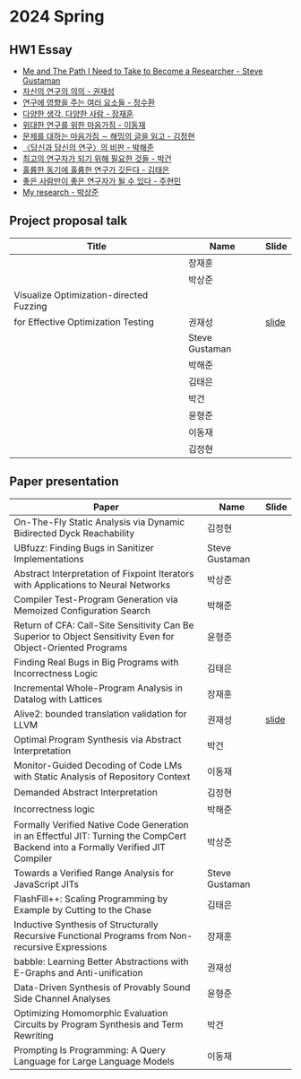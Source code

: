 # 2024 Spring
## HW1 Essay

- [Me and The Path I Need to Take to Become a Researcher - Steve Gustaman](assignment/2024/hw1-SteveGustaman.pdf)
- [자신의 연구의 의의 - 권재성](assignment/2024/hw1-JaeseongKwon.pdf)
- [연구에 영향을 주는 여러 요소들 - 정수환](assignment/2024/hw1-SuhwanJeong.pdf)
- [다양한 생각, 다양한 사람 - 장재훈](assignment/2024/hw1-JaehoonJang.pdf)
- [위대한 연구를 위한 마음가짐 - 이동재](assignment/2024/hw1-DongjaeLee.pdf)
- [문제를 대하는 마음가짐 ∼ 해밍의 글을 읽고 - 김정현](assignment/2024/hw1-JunghyunKim.pdf)
- [〈당신과 당신의 연구〉의 비판 - 박해준](assignment/2024/hw1-HaejoonPark.pdf)
- [최고의 연구자가 되기 위해 필요한 것들 - 박건](assignment/2024/hw1-GeonPark.pdf)
- [훌륭한 동기에 훌륭한 연구가 깃든다 - 김태은](assignment/2024/hw1-TaeeunKim.pdf)
- [좋은 사람만이 좋은 연구자가 될 수 있다 - 주현민](assignment/2024/hw1-HyunminJu.pdf)
- [My research - 박상준](assignment/2024/hw1-SangjunPark.pdf)

## Project proposal talk

| Title | Name | Slide |
|-------|------|-------|
| | 장재훈 | |
| | 박상준 | |
| Visualize Optimization-directed Fuzzing
for Effective Optimization Testing | 권재성 | [slide](assignment/2024/proposal-JaeseongKwon.pdf) |
| | Steve Gustaman | |
| | 박해준 | |
| | 김태은 | |
| | 박건 | |
| | 윤형준 | |
| | 이동재 | |
| | 김정현 | |

## Paper presentation

| Paper | Name | Slide |
|-------|------|-------|
| On-The-Fly Static Analysis via Dynamic Bidirected Dyck Reachability                                                              | 김정현         |  |
| UBfuzz: Finding Bugs in Sanitizer Implementations                                                                                | Steve Gustaman |  |
| Abstract Interpretation of Fixpoint Iterators with Applications to Neural Networks                                               | 박상준         |  |
| Compiler Test-Program Generation via Memoized Configuration Search                                                               | 박해준         |  |
| Return of CFA: Call-Site Sensitivity Can Be Superior to Object Sensitivity Even for Object-Oriented Programs                     | 윤형준         |  |
| Finding Real Bugs in Big Programs with Incorrectness Logic                                                                       | 김태은         |  |
| Incremental Whole-Program Analysis in Datalog with Lattices                                                                      | 장재훈         |  |
| Alive2: bounded translation validation for LLVM                                                                                  | 권재성         | [slide](assignment/2024/paper1-JaeseongKwon.pdf) |
| Optimal Program Synthesis via Abstract Interpretation                                                                            | 박건           |  |
| Monitor-Guided Decoding of Code LMs with Static Analysis of Repository Context                                                   | 이동재         |  |
| Demanded Abstract Interpretation                                                                                                 | 김정현         |  |
| Incorrectness logic                                                                                                              | 박해준         |  |
| Formally Verified Native Code Generation in an Effectful JIT: Turning the CompCert Backend into a Formally Verified JIT Compiler | 박상준         |  |
| Towards a Verified Range Analysis for JavaScript JITs                                                                            | Steve Gustaman |  |
| FlashFill++: Scaling Programming by Example by Cutting to the Chase                                                              | 김태은         |  |
| Inductive Synthesis of Structurally Recursive Functional Programs from Non-recursive Expressions                                 | 장재훈         |  |
| babble: Learning Better Abstractions with E-Graphs and Anti-unification                                                          | 권재성         |  |
| Data-Driven Synthesis of Provably Sound Side Channel Analyses                                                                    | 윤형준         |  |
| Optimizing Homomorphic Evaluation Circuits by Program Synthesis and Term Rewriting                                               | 박건           |  |
| Prompting Is Programming: A Query Language for Large Language Models                                                             | 이동재         |  |
